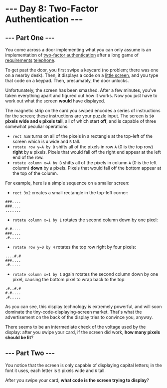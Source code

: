 # --- Day 8: Two-Factor Authentication ---

## --- Part One ---

You come across a door implementing what you can only assume is an
implementation of [two-factor
authentication](https://en.wikipedia.org/wiki/Multi-factor_authentication) after
a long game of [requirements](https://en.wikipedia.org/wiki/Requirement)
[telephone](https://en.wikipedia.org/wiki/Chinese_whispers).

To get past the door, you first swipe a keycard (no problem; there was one on a
nearby desk). Then, it displays a code on a [little
screen](https://www.google.com/search?q=tiny+lcd&tbm=isch), and you type that
code on a keypad. Then, presumably, the door unlocks.

Unfortunately, the screen has been smashed. After a few minutes, you've taken
everything apart and figured out how it works. Now you just have to work out
what the screen **would** have displayed.

The magnetic strip on the card you swiped encodes a series of instructions for
the screen; these instructions are your puzzle input. The screen is **`50`
pixels wide and `6` pixels tall**, all of which start **off**, and is capable of
three somewhat peculiar operations:

- `rect AxB` turns on all of the pixels in a rectangle at the top-left of the
  screen which is `A` wide and `B` tall.
- `rotate row y=A by B` shifts all of the pixels in row `A` (0 is the top row)
  **right** by `B` pixels. Pixels that would fall off the right end appear at
  the left end of the row.
- `rotate column x=A by B` shifts all of the pixels in column `A` (0 is the left
  column) **down** by `B` pixels. Pixels that would fall off the bottom appear
  at the top of the column.

For example, here is a simple sequence on a smaller screen:

- `rect 3x2` creates a small rectangle in the top-left corner:

```
###....
###....
.......
```

- `rotate column x=1 by 1` rotates the second column down by one pixel:

```
#.#....
###....
.#.....
```

- `rotate row y=0 by 4` rotates the top row right by four pixels:

```
....#.#
###....
.#.....
```

- `rotate column x=1 by 1` again rotates the second column down by one pixel,
  causing the bottom pixel to wrap back to the top:

```
.#..#.#
#.#....
.#.....
```

As you can see, this display technology is extremely powerful, and will soon
dominate the tiny-code-displaying-screen market. That's what the advertisement
on the back of the display tries to convince you, anyway.

There seems to be an intermediate check of the voltage used by the display:
after you swipe your card, if the screen did work, **how many pixels should be
lit**?

## --- Part Two ---

You notice that the screen is only capable of displaying capital letters; in
the font it uses, each letter is `5` pixels wide and `6` tall.

After you swipe your card, **what code is the screen trying to display**?
